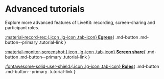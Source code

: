 # Advanced tutorials

Explore more advanced features of LiveKit: recording, screen-sharing and participant roles.

<div class="tutorials-container" markdown>

[:material-record-rec:{.icon .lg-icon .tab-icon} **Egress**](./recording.md){ .md-button .md-button--primary .tutorial-link }

[:material-monitor-screenshot:{.icon .lg-icon .tab-icon} **Screen share**](./screenshare.md){ .md-button .md-button--primary .tutorial-link }

[:fontawesome-solid-user-shield:{.icon .lg-icon .tab-icon} **Roles**](./roles.md){ .md-button .md-button--primary .tutorial-link }

</div>
